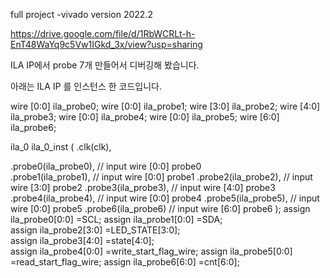 full project 
-vivado version 2022.2

https://drive.google.com/file/d/1RbWCRLt-h-EnT48WaYq9c5Vw1IGkd_3x/view?usp=sharing

ILA IP에서 probe 7개 만들어서 디버깅해 봤습니다.

아래는 ILA IP 를 인스턴스 한 코드입니다.

wire [0:0] ila_probe0;
wire [0:0] ila_probe1;
wire [3:0] ila_probe2;
wire [4:0] ila_probe3;
wire [0:0] ila_probe4;
wire [0:0] ila_probe5;
wire [6:0] ila_probe6;

ila_0 ila_0_inst
(
.clk(clk),

.probe0(ila_probe0), // input wire [0:0]  probe0  
.probe1(ila_probe1), // input wire [0:0]  probe1 
.probe2(ila_probe2), // input wire [3:0]  probe2 
.probe3(ila_probe3), // input wire [4:0]  probe3 
.probe4(ila_probe4), // input wire [0:0]  probe4 
.probe5(ila_probe5), // input wire [0:0]  probe5 
.probe6(ila_probe6)  // input wire [6:0]  probe6
);
assign ila_probe0[0:0] =SCL;
assign ila_probe1[0:0] =SDA;   
assign ila_probe2[3:0] =LED_STATE[3:0];   
assign ila_probe3[4:0] =state[4:0];   
assign ila_probe4[0:0] =write_start_flag_wire;
assign ila_probe5[0:0] =read_start_flag_wire;
assign ila_probe6[6:0] =cnt[6:0];  
